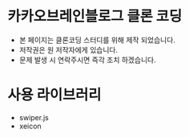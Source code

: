 # 카카오브레인블로그 클론 코딩

- 본 페이지는 클론코딩 스터디를 위해 제작 되었습니다.
- 저작권은 원 저작자에게 있습니다.
- 문제 발생 시 연락주시면 즉각 조치 하겠습니다.

# 사용 라이브러리

- swiper.js
- xeicon

